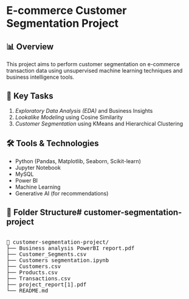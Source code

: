 # E-commerce Customer Segmentation Project

## 📊 Overview
This project aims to perform customer segmentation on e-commerce transaction data using unsupervised machine learning techniques and business intelligence tools.

## 🧩 Key Tasks
1. *Exploratory Data Analysis (EDA)* and Business Insights
2. *Lookalike Modeling* using Cosine Similarity
3. *Customer Segmentation* using KMeans and Hierarchical Clustering

## 🛠️ Tools & Technologies
- Python (Pandas, Matplotlib, Seaborn, Scikit-learn)
- Jupyter Notebook
- MySQL
- Power BI
- Machine Learning
- Generative AI (for recommendations)

## 📂 Folder Structure# customer-segmentation-project
<pre>

📁 customer-segmentation-project/
├── Business analysis PowerBI report.pdf
├── Customer_Segments.csv
├── Customers segmentation.ipynb
├── Customers.csv
├── Products.csv
├── Transactions.csv
├── project_report[1].pdf
└── README.md

</pre>
